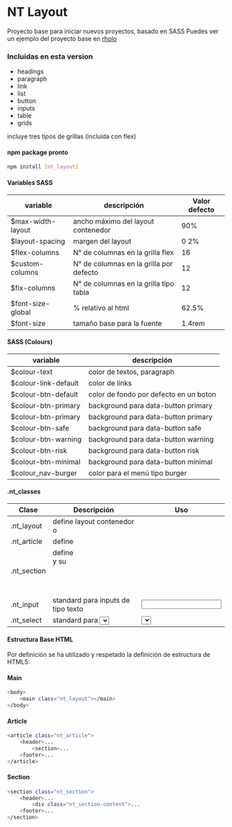 # NT Layout

Proyecto base para iniciar nuevos proyectos, basado en SASS
Puedes ver un ejemplo del proyecto base en [rholo]

### Incluidas en esta version
  - headings
  - paragraph
  - link
  - list
  - button
  - inputs
  - table
  - grids

incluye tres tipos de grillas (incluida con flex)

#### npm package pronto

```sh
npm install [nt_layout]
```

#### Variables SASS

| variable | descripción | Valor defecto
| ------ | ------ | ------ |
| $max-width-layout | ancho máximo del layout contenedor | 90%
| $layout-spacing | margen del layout | 0 2%
| $flex-columns | N° de columnas en la grilla flex | 16
| $custom-columns | N° de columnas en la grilla por defecto | 12
| $fix-columns | N° de columnas en la grilla tipo tabla | 12
| $font-size-global | % relativo al html | 62.5%
| $font-size | tamaño base para la fuente | 1.4rem

#### SASS (Colours)

| variable | descripción
| ------ | ------ |
| $colour-text | color de textos, paragraph
| $colour-link-default | color de links
| $colour-btn-default | color de fondo por defecto en un boton
| $colour-btn-primary | background para data-button primary
| $colour-btn-primary | background para data-button primary
| $colour-btn-safe | background para data-button safe
| $colour-btn-warning | background para data-button warning
| $colour-btn-risk | background para data-button risk
| $colour-btn-minimal | background para data-button minimal
| $colour_nav-burger | color para el menú tipo burger

#### .nt_classes

| Clase | Descripción | Uso
| ------ | ------ | ------ |
| .nt_layout | define layout contenedor <main> o <div> | <main class="nt_layout">
| .nt_article | define <article> | <article class="nt_layout">
| .nt_section | define <section> y su <header> | <section class="nt_section">
| .nt_input | standard para inputs de tipo texto | <input type="text" class="nt_layout">
| .nt_select | standard para <select> | <select class="nt_select">

#### Estructura Base HTML

Por definición se ha utilizado y respetado la definición de estructura de HTML5:

#### Main

```sh
<body>
    <main class="nt_layout"></main>
</body>
```
#### Article
```sh
<article class="nt_article">
    <header>...
        <section>...
    <footer>...
</article>
```
#### Section
```sh
<section class="nt_section">
    <header>...
        <div class="nt_section-content">...
    <footer>...
</section>
```
   [rholo]: <http://rholo.cl/labs/nt_layout>
